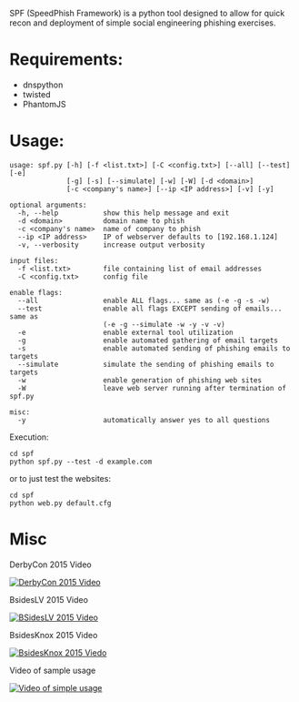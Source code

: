 SPF (SpeedPhish Framework) is a python tool designed to allow for quick recon and deployment of simple social engineering phishing exercises.

# Requirements:
* dnspython
* twisted
* PhantomJS

# Usage:
```
usage: spf.py [-h] [-f <list.txt>] [-C <config.txt>] [--all] [--test] [-e]
              [-g] [-s] [--simulate] [-w] [-W] [-d <domain>]
              [-c <company's name>] [--ip <IP address>] [-v] [-y]

optional arguments:
  -h, --help           show this help message and exit
  -d <domain>          domain name to phish
  -c <company's name>  name of company to phish
  --ip <IP address>    IP of webserver defaults to [192.168.1.124]
  -v, --verbosity      increase output verbosity

input files:
  -f <list.txt>        file containing list of email addresses
  -C <config.txt>      config file

enable flags:
  --all                enable ALL flags... same as (-e -g -s -w)
  --test               enable all flags EXCEPT sending of emails... same as
                       (-e -g --simulate -w -y -v -v)
  -e                   enable external tool utilization
  -g                   enable automated gathering of email targets
  -s                   enable automated sending of phishing emails to targets
  --simulate           simulate the sending of phishing emails to targets
  -w                   enable generation of phishing web sites
  -W                   leave web server running after termination of spf.py

misc:
  -y                   automatically answer yes to all questions
```
Execution:
```
cd spf
python spf.py --test -d example.com
```
or to just test the websites:
```
cd spf
python web.py default.cfg
```

# Misc
DerbyCon 2015 Video

[![DerbyCon 2015 Video](https://www.youtube.com/watch?v=uyUyD1hwL9k/0.jpg)](https://www.youtube.com/watch?v=uyUyD1hwL9k)

BsidesLV 2015 Video

[![BSidesLV 2015 Video](http://img.youtube.com/vi/TtgJ3DaMtAo/0.jpg)](http://www.youtube.com/watch?v=TtgJ3DaMtAo)

BsidesKnox 2015 Video

[![BsidesKnox 2015 Viedo](http://img.youtube.com/vi/85QQwOduH6A/0.jpg)](http://www.youtube.com/watch?v=85QQwOduH6A)

Video of sample usage

[![Video of simple usage](http://img.youtube.com/vi/wMPlO41lo80/0.jpg)](http://www.youtube.com/watch?v=wMPlO41lo80)


